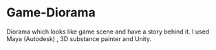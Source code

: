 # Game-Diorama
Diorama which looks like game scene and have a story behind it. I used Maya (Autodesk) , 3D substance painter and Unity.   
